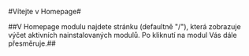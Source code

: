 #Vítejte v Homepage#

##V Homepage modulu najdete stránku (defaultně "/"), která zobrazuje výčet aktivních nainstalovaných modulů. Po kliknutí na modul Vás dále přesměruje.##